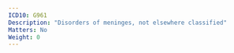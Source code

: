 ```yaml
---
ICD10: G961
Description: "Disorders of meninges, not elsewhere classified"
Matters: No
Weight: 0
---
```

